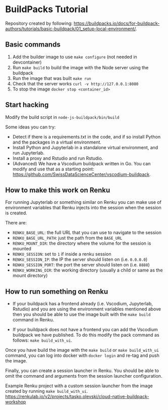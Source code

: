 # BuildPacks Tutorial

Repository created by following: https://buildpacks.io/docs/for-buildpack-authors/tutorials/basic-buildpack/01_setup-local-environment/.

## Basic commands

1. Add the builder image to use `make configure` (not needed in devcontainer)
2. Run `make build` to build the image with the Node server using the buildpack
3. Run the image that was built `make run`
4. Check that the server works `curl -v http://127.0.0.1:8080`
5. To stop the image `docker stop <container_id>`

## Start hacking

Modify the build script in `node-js-buildpack/bin/build`

Some ideas you can try:
- Detect if there is a requirements.txt in the code, and if so install Python and the packages in a virtual environment.
- Install Python and Jupyterlab in a standalone virtual environment, and run Jupyterlab.
- Install a proxy and Rstudio and run Rstudio.
- (Advanced) We have a Vscodium buildpack written in Go. You can modify and use that as a starting point: https://github.com/SwissDataScienceCenter/vscodium-buildpack.

## How to make this work on Renku

For running Jupyterlab or something similar on Renku you can make use of environment
variables that Renku injects into the session when the session is created.

There are:

- `RENKU_BASE_URL`: the full URL that you can use to navigate to the session
- `RENKU_BASE_URL_PATH`: just the path from the `BASE_URL`
- `RENKU_MOUNT_DIR`: the directory where the volume for the session is mounted
- `RENKU_SESSION`: set to `1` if inside a renku session
- `RENKU_SESSION_IP`: the IP the server should listen on (i.e. `0.0.0.0`)
- `RENKU_SESSION_PORT`: the port the server should listen on (i.e. `8888`)
- `RENKU_WORKING_DIR`: the working directory (usually a child or same as the mount directory)

## How to run something on Renku

- If your buildpack has a frontend already (i.e. Vscodium, Jupyterlab, Rstudio) and you are using the environment variables mentioned above then you should be able to use the image built with the `make build` command in Renku.

- If your buildpack does not have a frontend you can add the Vscodium buildpack we have published. To do this modify the pack command as follows: `make build_with_ui`.

Once you have build the image with the `make build` or `make build_with_ui` command, you can log into docker with `docker login` and re-tag and push the image.

Finally, you can create a session launcher in Renku. You should be able to omit the command and arguments from the session launcher configuration.

Example Renku project with a custom session launcher from the image created by running `make build_with_ui`.
https://renkulab.io/v2/projects/tasko.olevski/cloud-native-buildpack-workshop
